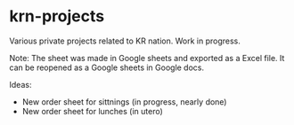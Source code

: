 # krn-projects
Various private projects related to KR nation. Work in progress.

Note: The sheet was made in Google sheets and exported as a Excel file. It can be reopened as a Google sheets in Google docs.

Ideas: 
- New order sheet for sittnings (in progress, nearly done)
- New order sheet for lunches (in utero)
